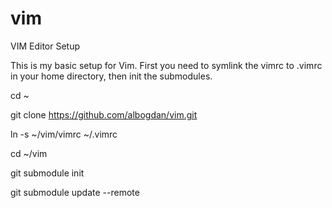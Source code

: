 # vim
VIM Editor Setup

This is my basic setup for Vim. First you need to symlink the vimrc to .vimrc in your home directory, then init the submodules.

cd ~

git clone https://github.com/albogdan/vim.git

ln -s ~/vim/vimrc ~/.vimrc

cd ~/vim

git submodule init

git submodule update --remote

